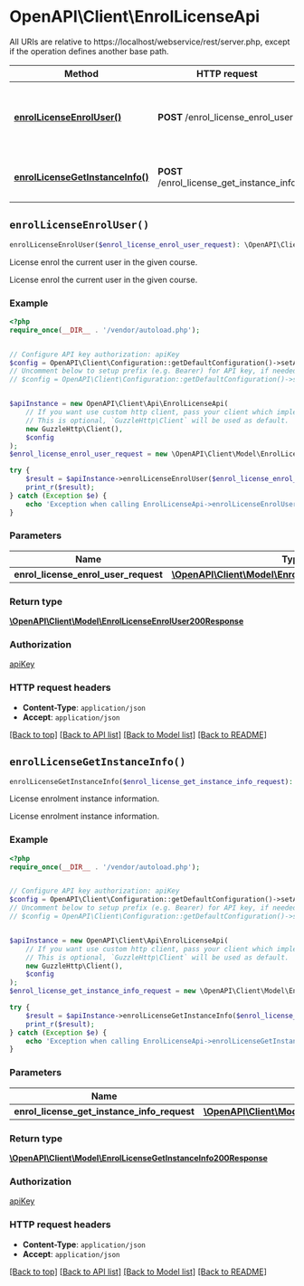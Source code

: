 # OpenAPI\Client\EnrolLicenseApi

All URIs are relative to https://localhost/webservice/rest/server.php, except if the operation defines another base path.

| Method | HTTP request | Description |
| ------------- | ------------- | ------------- |
| [**enrolLicenseEnrolUser()**](EnrolLicenseApi.md#enrolLicenseEnrolUser) | **POST** /enrol_license_enrol_user | License enrol the current user in the given course. |
| [**enrolLicenseGetInstanceInfo()**](EnrolLicenseApi.md#enrolLicenseGetInstanceInfo) | **POST** /enrol_license_get_instance_info | License enrolment instance information. |


## `enrolLicenseEnrolUser()`

```php
enrolLicenseEnrolUser($enrol_license_enrol_user_request): \OpenAPI\Client\Model\EnrolLicenseEnrolUser200Response
```

License enrol the current user in the given course.

License enrol the current user in the given course.

### Example

```php
<?php
require_once(__DIR__ . '/vendor/autoload.php');


// Configure API key authorization: apiKey
$config = OpenAPI\Client\Configuration::getDefaultConfiguration()->setApiKey('Authorization', 'YOUR_API_KEY');
// Uncomment below to setup prefix (e.g. Bearer) for API key, if needed
// $config = OpenAPI\Client\Configuration::getDefaultConfiguration()->setApiKeyPrefix('Authorization', 'Bearer');


$apiInstance = new OpenAPI\Client\Api\EnrolLicenseApi(
    // If you want use custom http client, pass your client which implements `GuzzleHttp\ClientInterface`.
    // This is optional, `GuzzleHttp\Client` will be used as default.
    new GuzzleHttp\Client(),
    $config
);
$enrol_license_enrol_user_request = new \OpenAPI\Client\Model\EnrolLicenseEnrolUserRequest(); // \OpenAPI\Client\Model\EnrolLicenseEnrolUserRequest

try {
    $result = $apiInstance->enrolLicenseEnrolUser($enrol_license_enrol_user_request);
    print_r($result);
} catch (Exception $e) {
    echo 'Exception when calling EnrolLicenseApi->enrolLicenseEnrolUser: ', $e->getMessage(), PHP_EOL;
}
```

### Parameters

| Name | Type | Description  | Notes |
| ------------- | ------------- | ------------- | ------------- |
| **enrol_license_enrol_user_request** | [**\OpenAPI\Client\Model\EnrolLicenseEnrolUserRequest**](../Model/EnrolLicenseEnrolUserRequest.md)|  | |

### Return type

[**\OpenAPI\Client\Model\EnrolLicenseEnrolUser200Response**](../Model/EnrolLicenseEnrolUser200Response.md)

### Authorization

[apiKey](../../README.md#apiKey)

### HTTP request headers

- **Content-Type**: `application/json`
- **Accept**: `application/json`

[[Back to top]](#) [[Back to API list]](../../README.md#endpoints)
[[Back to Model list]](../../README.md#models)
[[Back to README]](../../README.md)

## `enrolLicenseGetInstanceInfo()`

```php
enrolLicenseGetInstanceInfo($enrol_license_get_instance_info_request): \OpenAPI\Client\Model\EnrolLicenseGetInstanceInfo200Response
```

License enrolment instance information.

License enrolment instance information.

### Example

```php
<?php
require_once(__DIR__ . '/vendor/autoload.php');


// Configure API key authorization: apiKey
$config = OpenAPI\Client\Configuration::getDefaultConfiguration()->setApiKey('Authorization', 'YOUR_API_KEY');
// Uncomment below to setup prefix (e.g. Bearer) for API key, if needed
// $config = OpenAPI\Client\Configuration::getDefaultConfiguration()->setApiKeyPrefix('Authorization', 'Bearer');


$apiInstance = new OpenAPI\Client\Api\EnrolLicenseApi(
    // If you want use custom http client, pass your client which implements `GuzzleHttp\ClientInterface`.
    // This is optional, `GuzzleHttp\Client` will be used as default.
    new GuzzleHttp\Client(),
    $config
);
$enrol_license_get_instance_info_request = new \OpenAPI\Client\Model\EnrolLicenseGetInstanceInfoRequest(); // \OpenAPI\Client\Model\EnrolLicenseGetInstanceInfoRequest

try {
    $result = $apiInstance->enrolLicenseGetInstanceInfo($enrol_license_get_instance_info_request);
    print_r($result);
} catch (Exception $e) {
    echo 'Exception when calling EnrolLicenseApi->enrolLicenseGetInstanceInfo: ', $e->getMessage(), PHP_EOL;
}
```

### Parameters

| Name | Type | Description  | Notes |
| ------------- | ------------- | ------------- | ------------- |
| **enrol_license_get_instance_info_request** | [**\OpenAPI\Client\Model\EnrolLicenseGetInstanceInfoRequest**](../Model/EnrolLicenseGetInstanceInfoRequest.md)|  | |

### Return type

[**\OpenAPI\Client\Model\EnrolLicenseGetInstanceInfo200Response**](../Model/EnrolLicenseGetInstanceInfo200Response.md)

### Authorization

[apiKey](../../README.md#apiKey)

### HTTP request headers

- **Content-Type**: `application/json`
- **Accept**: `application/json`

[[Back to top]](#) [[Back to API list]](../../README.md#endpoints)
[[Back to Model list]](../../README.md#models)
[[Back to README]](../../README.md)
